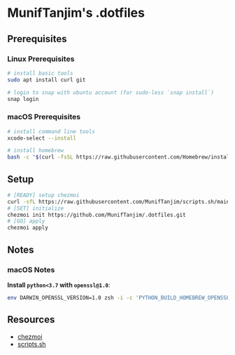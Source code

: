 # MunifTanjim's .dotfiles

## Prerequisites

### Linux Prerequisites

```sh
# install basic tools
sudo apt install curl git

# login to snap with ubuntu account (for sudo-less `snap install`)
snap login
```

### macOS Prerequisites

```sh
# install command line tools
xcode-select --install

# install homebrew
bash -c "$(curl -fsSL https://raw.githubusercontent.com/Homebrew/install/HEAD/install.sh)"
```

## Setup

```sh
# [READY] setup chezmoi
curl -sfL https://raw.githubusercontent.com/MunifTanjim/scripts.sh/main/setup-chezmoi | sh
# [SET] initialize
chezmoi init https://github.com/MunifTanjim/.dotfiles.git
# [GO] apply
chezmoi apply
```

## Notes

### macOS Notes

**Install `python<3.7` with `openssl@1.0`**:

```sh
env DARWIN_OPENSSL_VERSION=1.0 zsh -i -c 'PYTHON_BUILD_HOMEBREW_OPENSSL_FORMULA=openssl@1.0 pyenv install <version>'
```

## Resources

- [chezmoi](https://www.chezmoi.io)
- [scripts.sh](https://github.com/MunifTanjim/scripts.sh)
